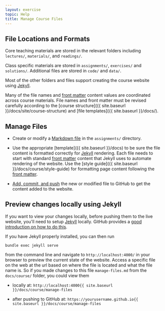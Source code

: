 ```yaml
---
layout: exercise
topic: Help
title: Manage Course Files
---
```


## File Locations and Formats

Core teaching materials are stored in the relevant folders including
`lectures/`, `materials/`, and `readings/`.

Class specific materials are stored in `assignments/`, `exercises/` and `solutions/`. Additional files are stored in `code/` and `data/`.

Most of the other folders and files support creating the course website using
[Jekyll](http://jekyllrb.com/).

Many of the file names and [front matter](https://jekyllrb.com/docs/frontmatter/) content values are coordinated across course materials. File names and front matter must be revised carefully according to the [course structure]({{ site.baseurl }}/docs/site/course-structure) and [file templates]({{ site.baseurl }}/docs/).

## Manage Files

- Create or modify a [Markdown file](http://daringfireball.net/projects/markdown/basics) in the `assignments/` directory.
 
- Use the appropriate [template]({{ site.baseurl }}/docs) to be sure the file content is formatted correctly for [Jekyll](http://jekyllrb.com/) rendering. Each file needs to start with standard [front matter](https://jekyllrb.com/docs/frontmatter/) content that Jekyll uses to automate rendering of the website. Use the [style guide]({{ site.baseurl }}/docs/course/style-guide) for formatting page content following the [front matter](https://jekyllrb.com/docs/frontmatter/).

- [Add, commit, and push](https://help.github.com/articles/create-a-repo/#commit-your-first-change) the new or modified file to GitHub to get the content added to the website.

## Preview changes locally using Jekyll

If you want to view your changes locally, before pushing them to the live
website, you'll need to setup [Jekyll](http://jekyllrb.com/) locally. GitHub 
provides a [good introduction on how to do this](https://help.github.com/articles/using-jekyll-as-a-static-site-generator-with-github-pages/).

If you have Jekyll properly installed, you can then run

`bundle exec jekyll serve`

from the command line and navigate to `http://localhost:4000/` in your browser 
to preview the current state of the website. Access a specific file on the web at the url based on where the file is located and what the file name is. 
So if you made changes to this file `manage-files.md` from the `docs/course/` folder, you could view them

   - locally at: `http://localhost:4000{{ site.baseurl }}/docs/course/manage-files`

   - after pushing to GitHub at: 
`https://yourusername.github.io{{ site.baseurl }}/docs/course/manage-files`
